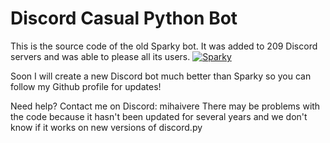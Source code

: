 # Discord Casual Python Bot

This is the source code of the old Sparky bot.
It was added to 209 Discord servers and was able to please all its users.
<a href="https://top.gg/bot/752202732902940783">
    <img src="https://top.gg/api/widget/752202732902940783.svg" alt="Sparky" />
</a>

Soon I will create a new Discord bot much better than Sparky so you can follow my Github profile for updates!


Need help? Contact me on Discord: mihaivere
There may be problems with the code because it hasn't been updated for several years and we don't know if it works on new versions of discord.py
